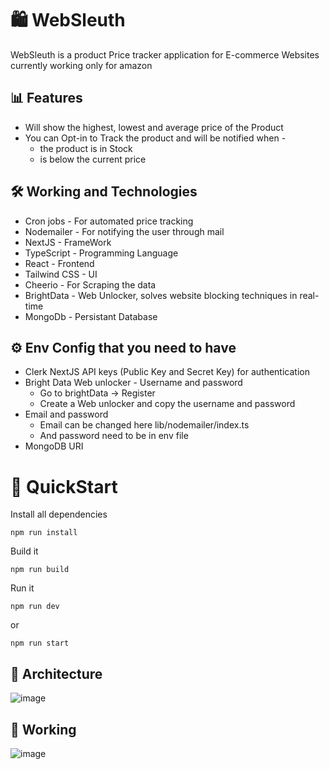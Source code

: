 # 🛍️ WebSleuth
WebSleuth is a product Price tracker application for E-commerce Websites currently working only for amazon 

## 📊 Features
* Will show the highest, lowest and average price of the Product
* You can Opt-in to Track the product and will be notified when -
  * the product is in Stock
  * is below the current price
## 🛠️ Working and Technologies
* Cron jobs - For automated price tracking
* Nodemailer - For notifying the user through mail
* NextJS - FrameWork
* TypeScript - Programming Language
* React - Frontend
* Tailwind CSS - UI
* Cheerio - For Scraping the data
* BrightData - Web Unlocker, solves website blocking techniques in real-time
* MongoDb - Persistant Database



## ⚙️ Env Config that you need to have
* Clerk NextJS API keys (Public Key and Secret Key) for authentication
* Bright Data Web unlocker - Username and password
  *  Go to brightData -> Register
  *  Create a Web unlocker and copy the username and password
* Email and password
  *  Email can be changed here lib/nodemailer/index.ts
  *  And password need to be in env file
* MongoDB URI
# 🚀 QuickStart
Install all dependencies
```
npm run install
```
Build it
```
npm run build
```
Run it
```
npm run dev
```
or
```
npm run start
```
## 📐 Architecture
![image](https://github.com/Hexton09/WebSleuth-1/assets/98824774/2e56146d-9135-471a-8ea1-2315cdd4af4c)
## 🔧 Working
![image](https://github.com/Hexton09/WebSleuth/assets/98824774/6f0fe796-3e2f-4a27-9665-41fbcd806d06)
